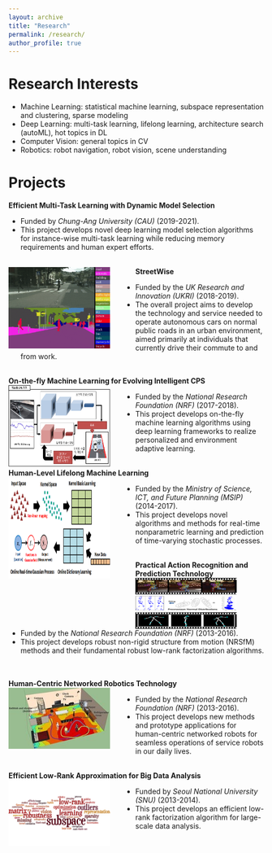 ```yaml
---
layout: archive
title: "Research"
permalink: /research/
author_profile: true
---
```

Research Interests
=====
* Machine Learning: statistical machine learning, subspace representation and clustering, sparse modeling
* Deep Learning: multi-task learning, lifelong learning, architecture search (autoML), hot topics in DL
* Computer Vision: general topics in CV
* Robotics: robot navigation, robot vision, scene understanding

Projects
=====
**Efficient Multi-Task Learning with Dynamic Model Selection**
   * Funded by *Chung-Ang University (CAU)* (2019-2021).
   * This project develops novel deep learning model selection algorithms 
   for instance-wise multi-task learning while reducing memory requirements 
   and human expert efforts.<br/><br/>

**StreetWise**
<img src='/images/streetwise.PNG' width="200" height="160" align="left" style="margin-right:50px"> 
   * Funded by the *UK Research and Innovation (UKRI)* (2018-2019).
   * The overall project aims to develop the technology and service needed to operate
   autonomous cars on normal public roads in an urban environment, aimed primarily
   at individuals that currently drive their commute to and from work.<br/><br/>
  
  
**On-the-fly Machine Learning for Evolving Intelligent CPS**
<img src='/images/otfml.png' width="200" height="160" align="left" style="margin-right:50px"> 
   * Funded by the *National Research Foundation (NRF)* (2017-2018).
   * This project develops on-the-fly machine learning algorithms using deep learning
   frameworks to realize personalized and environment adaptive learning.<br/><br/> 
  
  
**Human-Level Lifelong Machine Learning** 
<img src='/images/ml.png' width="200" height="200" align="left" style="margin-right:50px">
   * Funded by the *Ministry of Science, ICT, and Future Planning (MSIP)* (2014-2017).
   * This project develops novel algorithms and methods for real-time nonparametric
   learning and prediction of time-varying stochastic processes.<br/><br/>
   
   
**Practical Action Recognition and Prediction Technology** 
<img src='/images/nrsfm.png' width="200" height="100" align="left" style="margin-right:50px">
   * Funded by the *National Research Foundation (NRF)* (2013-2016).
   * This project develops robust non-rigid structure from motion (NRSfM) methods and
   their fundamental robust low-rank factorization algorithms.<br/><br/><br/>
   
   
**Human-Centric Networked Robotics Technology** 
<img src='/images/human_centric.jpeg' width="200" height="120" align="left" style="margin-right:50px">
   * Funded by the *National Research Foundation (NRF)* (2013-2016).
   * This project develops new methods and prototype applications for human-centric
   networked robots for seamless operations of service robots in our daily lives.<br/><br/>
    
   
**Efficient Low-Rank Approximation for Big Data Analysis** 
<img src='/images/bigdata.png' width="200" align="left" style="margin-right:50px">
   * Funded by *Seoul National University (SNU)* (2013-2014).
   * This project develops an efficient low-rank factorization algorithm for large-scale
   data analysis.
  


